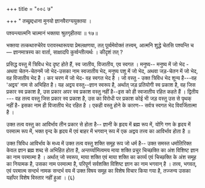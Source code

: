 +++
title = "००८ ७"

+++
" तच्छ्रद्दधाना मुनयो ज्ञानवैराग्ययुक्तया । 

पश्यन्त्यात्मनि चात्मानं भक्तया श्रुतगृहीतया ॥ १७॥ 

भक्तया तत्कथारुचेरेव परावस्थारूपया प्रेमलक्षणया, तत् पूर्व्वमेवोक्तं तत्त्वम्, आत्मनि शुद्धे चेतसि पश्यन्ति च — ज्ञानमात्रस्य का वार्ता, साक्षादपि कुर्व्वन्तीत्यर्थः । कीदृशं तत् ? 


प्रसिद्ध वस्तु में त्रिविध भेद दृष्ट होते हैं, स्व जातीय, विजातीय, एव स्वगत । मनुष्य-- मनुष्य में जो भेद - अथवा चेतन-चेतनमें जो भेद-उसका नाम स्वजातीय भेद, मनुष्य पशु में जो भेद, अथवा जड़-चेतन में जो भेद, वह विजातीय भेद है । कर चरण में जो भेद- वह स्वगत भेद है । जो वस्तु - उक्त त्रिविध भेद शून्य है---वह 'अद्वय' नाम से अभिहित है। यह अद्वय वस्तु--ज्ञान स्वरूप है, अर्थात् जड़ प्रतियोगी स्व प्रकाश है, वह जिस प्रकार स्व प्रकाश है, उस प्रकार अपर स्व प्रकाश वस्तु नहीं है--इस को ही स्वजातीय रहित कहते हैं । द्वितीय --- वह तत्त्व वस्तु जिस प्रकार स्व प्रकाश है, उस का विरोधी पर प्रकाश कोई भी जड़ वस्तु उस से पृथक् नहीं है- इसका नाम ही विजातीय भेद रहित है । एकही वस्तु होने के कारण-- सर्वत्र स्वगत भेद विवर्जितात्मा है । 

उक्त तत्व वस्तु का आविर्भाव तीन प्रकार से होता है-- ज्ञानी के हृदय में ब्रह्म रूप में, योगि गण के हृदय में परमात्म रूप में, भक्त वृन्द के हृदय में एवं बाहर में भगवान् रूप में एक अद्वय तत्त्व का आविर्भाव होता है ॥ 

उक्त त्रिविध आविर्भाव के मध्य में उक्त तत्व वस्तु शक्ति समूह रूप जो धर्म है-- उक्त समस्त धर्मातिरिक्त केवल ज्ञान ब्रह्म शब्द से अभिहित होता है, अन्तर्य्यामित्वमय माया शक्ति प्रचुर चिच्छक्ति का अंश विशिष्ट ज्ञान का नाम परमात्मा है । अर्थात् जो स्वरूप, माया शक्ति एवं माया शक्ति का कार्य्य एवं चिच्छक्ति के अंश समूह का नियामक है, उसका नाम परमात्मा है, परिपूर्ण सर्वशक्ति विशिष्ट ज्ञान का नाम भगवान् है । तत्त्व, भगवत्, एवं परमात्म सन्दर्भ नामक सन्दर्भ वय में उक्त विषय समूह का विशेष विचार किया गया है, तज्जन्य उसका यहाँपर विशेष विस्तार नहीं हुआ । (६) 
